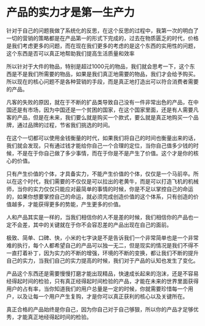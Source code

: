 # 产品的实力才是第一生产力

针对于自己的问题我做了系统化的反思，在这个反思的过程中，我第一次的明白了一切的营销的策略都是在产品第一的形式下完成的，过去在物质匮乏的时代，价格是我们考虑更多的问题，而在现在我们更多的考虑的是这个东西的实用性的问题，这个东西是否可以真正地帮助我们提高生活质量和效率

所以针对于大件的物品，特别是超过1000元的物品，我们就会思考一下，这个东西是不是我们所需要的物品，如果是我们真正地需要的物品，我们才会给予购买。所以现在的核心问题不是各种营销的手段，而是真正地打造出可以符合消费者需要的产品。

凡客的失败的原因，就在于不断的扩品类导致自己没有一件非常出色的产品，在中国还是有市场，因为中国还是一个贫困的国家，在这个国家里面，还是有人需要凡客的产品，但是在未来，我们要么就是购买一个款式，要么就是真正地购买一个品牌，通过品牌的过程，节省我们挑选的时间。

在这个一切都可以使用金钱衡量的时代，如果我们将自己的时间也衡量出来的话，我们就会发现，只有通过钱才能给你自己一个合理的定位，当你自己值多少钱的时候，不是在于你自己做了多少事情，而在于你是不是产生了价值。这个才是你的核心的价值。

只有产生价值的个体，才具备实力，不能产生价值的个体，仅仅是一个马前卒。所以在这个时代，我们需要的不仅仅是可以拉出的老黄牛，而是可以打造飞机的机械师，当你的实力仅仅只能应对最简单的事情的时候，你是不足以掌控自己的命运的，如果你想要掌控自己的命运，就必须完成创造价值的这个体系，只有创造的价值越多，才能获得更多的势能，产生更多的价值。

人和产品其实是一样的，当我们相信你的人不是差的时候，我们相信你的产品也一定不会差，其中的关键就在于你不会容忍差的产品出现在自己的面前。

极致、简单、口碑、快，小米的七字诀是不是告诉我们一个非常简单也是一个非常难的执行，每个人都希望自己的产品可以独一无二，但是现实的情况是我们不得不一直打着补丁，因为实力的不断的增强，环境的不断的变换，都让我们不断的提升自己的实力，当我们自己的实力提高的时候，我们对于产品的认知也发生了变化。

产品这个东西还是需要慢慢打磨才能出现精品，快速成长起来的泡沫，还是不容易经得起时间的检验，只有真正经得起时间检验的产品，才能在未来的世界里面获得用户的占有率，当你知道我们的用户总量是一定的时候，你就需要珍惜每一个用户，以及让每一个用户产生复购，才是你可以真正获利的核心以及关键所在。

真正合格的产品始终是你自己，因为你自己对于自己够狠，所以你的产品才足够优秀，才能真正地经得起时间的检验。
